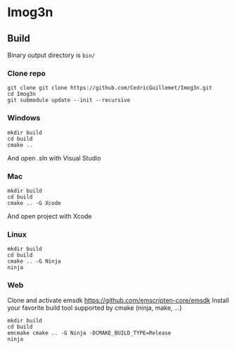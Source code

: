 # Imog3n

## Build

Binary output directory is `bin/`

### Clone repo
```
git clone git clone https://github.com/CedricGuillemet/Imog3n.git
cd Imog3n
git submodule update --init --recursive
```

### Windows
```
mkdir build
cd build
cmake ..
```
And open .sln with Visual Studio

### Mac
```
mkdir build
cd build
cmake .. -G Xcode
```

And open project with Xcode

### Linux
```
mkdir build
cd build
cmake .. -G Ninja
ninja
```

### Web

Clone and activate emsdk https://github.com/emscripten-core/emsdk
Install your favorite build tool supported by cmake (ninja, make, ...)
```
mkdir build
cd build
emcmake cmake .. -G Ninja -DCMAKE_BUILD_TYPE=Release
ninja
```